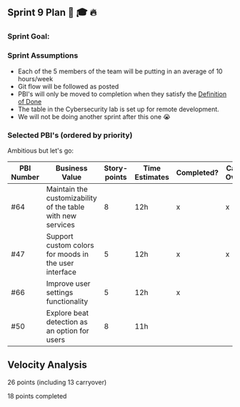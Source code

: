 ## Sprint 9 Plan :tada: :mortar_board: :fire: 

### Sprint Goal:



### Sprint Assumptions

* Each of the 5 members of the team will be putting in an average of 10 hours/week
* Git flow will be followed as posted
* PBI's will only be moved to completion when they satisfy the [Definition of Done](/msoe.edu/sdl/sd21/sisyphus/msoe-sisbot/-/wikis/Process/Definition%20of%20Done)
* The table in the Cybersecurity lab is set up for remote development.
* We will not be doing another sprint after this one :sob: 

### Selected PBI's (ordered by priority)

Ambitious but let's go:

| PBI Number | Business Value | Story-points | Time Estimates | Completed? | Carry Over? |
| ---------- | -------------- | ------------ | -------------- |------------|-------------|
| #64 | Maintain the customizability of the table with new services | 8 | 12h | x | x |
| #47 | Support custom colors for moods in the user interface | 5 | 12h | x | x |
| #66 | Improve user settings functionality | 5 | 12h | x | |
| #50 | Explore beat detection as an option for users | 8 | 11h | | |

## Velocity Analysis
26 points (including 13 carryover)

18 points completed